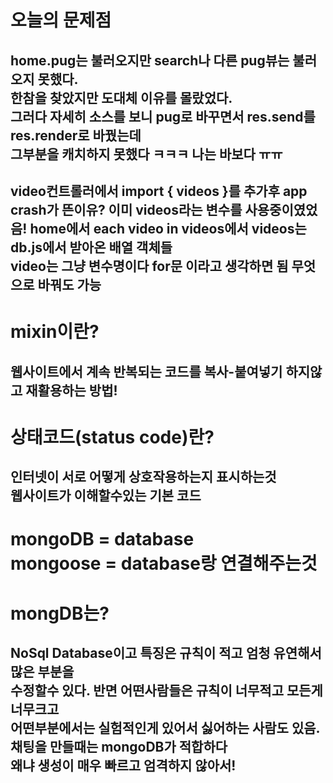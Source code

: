 오늘의 문제점
===================================
home.pug는 불러오지만 search나 다른 pug뷰는 불러오지 못했다.<br/>
한참을 찾았지만 도대체 이유를 몰랐었다.<br/>
그러다 자세히 소스를 보니 pug로 바꾸면서 res.send를 res.render로 바꿨는데<br/>
그부분을 캐치하지 못했다 ㅋㅋㅋ 나는 바보다 ㅠㅠ<br/>
------------------------------------------------------
video컨트롤러에서 import { videos }를 추가후 app crash가 뜬이유?
이미 videos라는 변수를 사용중이였었음!
home에서 each video in videos에서 videos는 db.js에서 받아온 배열 객체들<br/>
video는 그냥 변수명이다 for문 이라고 생각하면 됨 무엇으로 바꿔도 가능<br/>
-------------------------------------------------
mixin이란?
===============================================
웹사이트에서 계속 반복되는 코드를 복사-붙여넣기 하지않고 재활용하는 방법!
---------------------------------------------
상태코드(status code)란?
==============================
인터넷이 서로 어떻게 상호작용하는지 표시하는것<br/>
웹사이트가 이해할수있는 기본 코드
---------------------------------
mongoDB = database<br/>
mongoose = database랑 연결해주는것
=======================================
mongDB는?
=======================
NoSql Database이고 특징은 규칙이 적고 엄청 유연해서 많은 부분을<br/>
수정할수 있다. 반면 어떤사람들은 규칙이 너무적고 모든게 너무크고<br/>
어떤부분에서는 실험적인게 있어서 싫어하는 사람도 있음.<br/>
채팅을 만들때는 mongoDB가 적합하다<br/>
왜냐 생성이 매우 빠르고 엄격하지 않아서!
-----------------------------------------------------

